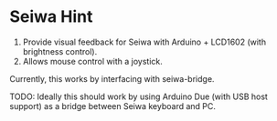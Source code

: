 # Seiwa Hint

1. Provide visual feedback for Seiwa with Arduino + LCD1602 (with brightness control).
1. Allows mouse control with a joystick.

Currently, this works by interfacing with seiwa-bridge.

TODO: Ideally this should work by using Arduino Due (with USB host support) as a bridge between Seiwa keyboard and PC.

